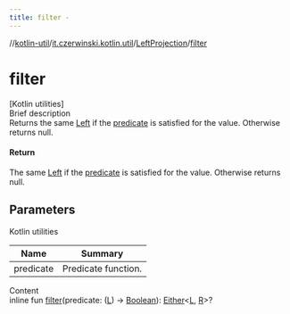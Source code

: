 ```yaml
---
title: filter -
---
```

//[kotlin-util](../../index.md)/[it.czerwinski.kotlin.util](../index.md)/[LeftProjection](index.md)/[filter](filter.md)



# filter  
[Kotlin utilities]  
Brief description  
Returns the same [Left](../-left/index.md) if the [predicate]() is satisfied for the value. Otherwise returns null.  
  


#### Return  
The same [Left](../-left/index.md) if the [predicate]() is satisfied for the value. Otherwise returns null.  
  


## Parameters  
  
Kotlin utilities  
  
|  Name|  Summary| 
|---|---|
| predicate| Predicate function.
  
  
Content  
inline fun [filter](filter.md)(predicate: ([L](index.md)) -> [Boolean](https://kotlinlang.org/api/latest/jvm/stdlib/kotlin/-boolean/index.html)): [Either](../-either/index.md)<[L](index.md), [R](index.md)>?  



